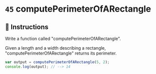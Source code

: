 # `45` computePerimeterOfARectangle

## 📝 Instructions

Write a function called "computePerimeterOfARectangle".

Given a length and a width describing a rectangle, "computePerimeterOfARectangle" returns its perimeter.


```javascript
var output = computePerimeterOfARectangle(5, 2);
console.log(output); // --> 14
```